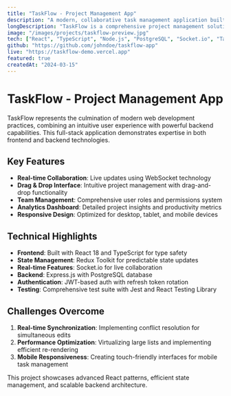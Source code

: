 ```yaml
---
title: "TaskFlow - Project Management App"
description: "A modern, collaborative task management application built with React and Node.js"
longDescription: "TaskFlow is a comprehensive project management solution that helps teams organize, track, and collaborate on projects efficiently. Built with modern web technologies, it features real-time updates, intuitive drag-and-drop interfaces, and powerful analytics."
image: "/images/projects/taskflow-preview.jpg"
tech: ["React", "TypeScript", "Node.js", "PostgreSQL", "Socket.io", "Tailwind CSS"]
github: "https://github.com/johndoe/taskflow-app"
live: "https://taskflow-demo.vercel.app"
featured: true
createdAt: "2024-03-15"
---
```


# TaskFlow - Project Management App

TaskFlow represents the culmination of modern web development practices, combining an intuitive user experience with powerful backend capabilities. This full-stack application demonstrates expertise in both frontend and backend technologies.

## Key Features

- **Real-time Collaboration**: Live updates using WebSocket technology
- **Drag & Drop Interface**: Intuitive project management with drag-and-drop functionality
- **Team Management**: Comprehensive user roles and permissions system
- **Analytics Dashboard**: Detailed project insights and productivity metrics
- **Responsive Design**: Optimized for desktop, tablet, and mobile devices

## Technical Highlights

- **Frontend**: Built with React 18 and TypeScript for type safety
- **State Management**: Redux Toolkit for predictable state updates
- **Real-time Features**: Socket.io for live collaboration
- **Backend**: Express.js with PostgreSQL database
- **Authentication**: JWT-based auth with refresh token rotation
- **Testing**: Comprehensive test suite with Jest and React Testing Library

## Challenges Overcome

1. **Real-time Synchronization**: Implementing conflict resolution for simultaneous edits
2. **Performance Optimization**: Virtualizing large lists and implementing efficient re-rendering
3. **Mobile Responsiveness**: Creating touch-friendly interfaces for mobile task management

This project showcases advanced React patterns, efficient state management, and scalable backend architecture.
